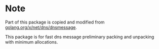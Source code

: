 # Note

Part of this package is copied and modified from [golang.org/x/net/dns/dnsmessage](https://golang.org/x/net/dns/dnsmessage).

This package is for fast dns message preliminary packing and unpacking with minimum allocations.


